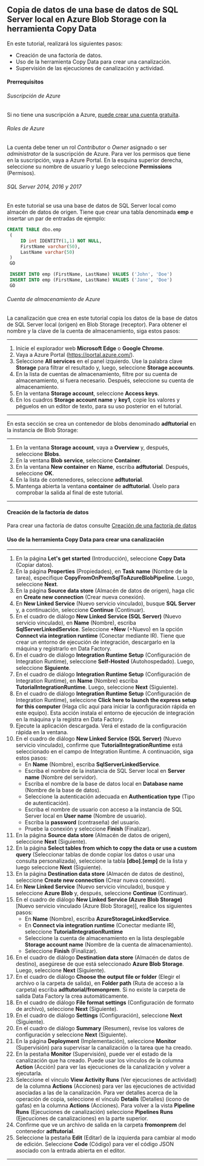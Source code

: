 

## Copia de datos de una base de datos de SQL Server local en Azure Blob Storage con la herramienta Copy Data





En este tutorial, realizará los siguientes pasos:

- Creación de una factoría de datos.
- Uso de la herramienta Copy Data para crear una canalización.
- Supervisión de las ejecuciones de canalización y actividad.





#### Prerrequisitos

###### Suscripción de Azure

Si no tiene una suscripción a Azure, [puede crear una cuenta gratuita](https://azure.microsoft.com/free/).

###### Roles de Azure

La cuenta debe tener un rol *Contributor* o *Owner* asignado o ser *administrator* de la suscripción de Azure.
Para ver los permisos que tiene en la suscripción, vaya a Azure Portal. En la esquina superior derecha, seleccione su nombre de usuario y luego seleccione **Permissions** (Permisos).

###### SQL Server 2014, 2016 y 2017

En este tutorial se usa una base de datos de SQL Server local como almacén de datos de origen. Tiene que crear una tabla denominada **emp** e insertar un par de entradas de ejemplo:

```sql
CREATE TABLE dbo.emp
 (
     ID int IDENTITY(1,1) NOT NULL,
     FirstName varchar(50),
     LastName varchar(50)
 )
 GO

 INSERT INTO emp (FirstName, LastName) VALUES ('John', 'Doe')
 INSERT INTO emp (FirstName, LastName) VALUES ('Jane', 'Doe')
 GO
```

###### Cuenta de almacenamiento de Azure

La canalización que crea en este tutorial copia los datos de la base de datos de SQL Server local (origen) en Blob Storage (receptor).
Para obtener el nombre y la clave de la cuenta de almacenamiento, siga estos pasos:

------

1. Inicie el explorador web **Microsoft Edge** o **Google Chrome**.
2. Vaya a Azure Portal (https://portal.azure.com/).
3. Seleccione **All services** en el panel izquierdo. Use la palabra clave **Storage** para filtrar el resultado y, luego, seleccione **Storage accounts**.
4. En la lista de cuentas de almacenamiento, filtre por su cuenta de almacenamiento, si fuera necesario. Después, seleccione su cuenta de almacenamiento.
5. En la ventana **Storage account**, seleccione **Access keys**.
6. En los cuadros **Storage account name** y **key1**, copie los valores y péguelos en un editor de texto, para su uso posterior en el tutorial.

------



En esta sección se crea un contenedor de blobs denominado **adftutorial** en la instancia de Blob Storage:

------

1. En la ventana **Storage account**, vaya a **Overview** y, después, seleccione **Blobs**.
2. En la ventana **Blob service**, seleccione **Container**.
3. En la ventana **New container** en **Name**, escriba **adftutorial**. Después, seleccione **OK**.
4. En la lista de contenedores, seleccione **adftutorial**.
5. Mantenga abierta la ventana **container** de **adftutorial**. Úselo para comprobar la salida al final de este tutorial.

------





#### Creación de la factoría de datos

Para crear una factoría de datos consulte [Creación de una factoría de datos](Creaci%C3%B3n%20de%20una%20factor%C3%ADa%20de%20datos.md)





#### Uso de la herramienta Copy Data para crear una canalización

------

1. En la página **Let's get started** (Introducción), seleccione **Copy Data** (Copiar datos).
2. En la página **Properties** (Propiedades), en **Task name** (Nombre de la tarea), especifique **CopyFromOnPremSqlToAzureBlobPipeline**. Luego, seleccione **Next**.
3. En la página **Source data store** (Almacén de datos de origen), haga clic en **Create new connection** (Crear nueva conexión).
4. En **New Linked Service** (Nuevo servicio vinculado), busque **SQL Server** y, a continuación, seleccione  **Continue** (Continuar).
5. En el cuadro de diálogo **New Linked Service (SQL Server)** (Nuevo servicio vinculado), en **Name** (Nombre), escriba **SqlServerLinkedService**. Seleccione **+New** (+Nuevo) en la opción **Connect via integration runtime** (Conectar mediante IR). Tiene que crear un entorno de ejecución de integración, descargarlo en la máquina y registrarlo en Data Factory.
6. En el cuadro de diálogo **Integration Runtime Setup** (Configuración de Integration Runtime), seleccione **Self-Hosted** (Autohospedado). Luego, seleccione **Siguiente**.
7. En el cuadro de diálogo **Integration Runtime Setup** (Configuración de Integration Runtime), en **Name** (Nombre) escriba **TutorialIntegrationRuntime**. Luego, seleccione **Next** (Siguiente).
8. En el cuadro de diálogo **Integration Runtime Setup** (Configuración de Integration Runtime), seleccione **Click here to launch the express setup for this computer** (Haga clic aquí para iniciar la configuración rápida en este equipo). Esta acción instala el entorno de ejecución de integración en la máquina y la registra en Data Factory.
9. Ejecute la aplicación descargada. Verá el estado de la configuración rápida en la ventana.
10. En el cuadro de diálogo **New Linked Service (SQL Server)** (Nuevo servicio vinculado), confirme que **TutorialIntegrationRuntime** está seleccionado en el campo de Integration Runtime. A continuación, siga estos pasos:
    - En **Name** (Nombre), escriba **SqlServerLinkedService**.
    - Escriba el nombre de la instancia de SQL Server local en **Server name** (Nombre del servidor).
    - Escriba el nombre de la base de datos local en **Database name** (Nombre de la base de datos).
    - Seleccione la autenticación adecuada en **Authentication type** (Tipo de autenticación).
    - Escriba el nombre de usuario con acceso a la instancia de SQL Server local en **User name** (Nombre de usuario).
    - Escriba la **password** (contraseña) del usuario.
    - Pruebe la conexión y seleccione **Finish** (Finalizar).
11. En la página **Source data store** (Almacén de datos de origen), seleccione **Next** (Siguiente).
12. En la página **Select tables from which to copy the data or use a custom query** (Seleccionar tablas de donde copiar los datos o usar una consulta personalizada), seleccione la tabla **[dbo].[emp]** de la lista y luego seleccione **Next** (Siguiente).
13. En la página **Destination data store** (Almacén de datos de destino), seleccione **Create new connection** (Crear nueva conexión).
14. En **New Linked Service** (Nuevo servicio vinculado), busque y seleccione **Azure Blob** y, después, seleccione **Continue** (Continuar).
15. En el cuadro de diálogo **New Linked Service (Azure Blob Storage)** [Nuevo servicio vinculado (Azure Blob Storage)], realice los siguientes pasos:
    - En **Name** (Nombre), escriba **AzureStorageLinkedService**.
    - En **Connect via integration runtime** (Conectar mediante IR), seleccione **TutorialIntegrationRuntime**
    - Seleccione la cuenta de almacenamiento en la lista desplegable **Storage account name** (Nombre de la cuenta de almacenamiento).
    - Seleccione **Finish** (Finalizar).
16. En el cuadro de diálogo **Destination data store** (Almacén de datos de destino), asegúrese de que está seleccionado **Azure Blob Storage**. Luego, seleccione **Next** (Siguiente).
17. En el cuadro de diálogo **Choose the output file or folder** (Elegir el archivo o la carpeta de salida), en **Folder path** (Ruta de acceso a la carpeta) escriba **adftutorial/fromonprem**. Si no existe la carpeta de salida Data Factory la crea automáticamente.
18. En el cuadro de diálogo **File format settings** (Configuración de formato de archivo), seleccione **Next** (Siguiente).
19. En el cuadro de diálogo **Settings** (Configuración), seleccione **Next** (Siguiente).
20. En el cuadro de diálogo **Summary** (Resumen), revise los valores de configuración y seleccione **Next** (Siguiente).
21. En la página **Deployment** (Implementación), seleccione **Monitor** (Supervisión) para supervisar la canalización o la tarea que ha creado.
22. En la pestaña **Monitor** (Supervisión), puede ver el estado de la canalización que ha creado. Puede usar los vínculos de la columna **Action** (Acción) para ver las ejecuciones de la canalización y volver a ejecutarla.
23. Seleccione el vínculo **View Activity Runs** (Ver ejecuciones de actividad) de la columna **Actions** (Acciones) para ver las ejecuciones de actividad asociadas a las de la canalización. Para ver detalles acerca de la operación de copia, seleccione el vínculo **Details** (Detalles) (icono de gafas) en la columna **Actions** (Acciones). Para volver a la vista **Pipeline Runs** (Ejecuciones de canalización) seleccione **Pipelines Runs** (Ejecuciones de canalizaciones) en la parte superior.
24. Confirme que ve un archivo de salida en la carpeta **fromonprem** del contenedor **adftutorial**.
25. Seleccione la pestaña **Edit** (Editar) de la izquierda para cambiar al modo de edición. Seleccione **Code** (Código) para ver el código JSON asociado con la entrada abierta en el editor.

------



